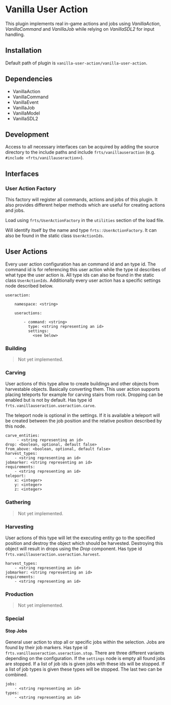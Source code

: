 # Vanilla User Action

This plugin implements real in-game actions and jobs using *VanillaAction*, *VanillaCommand* and *VanillaJob* while relying on *VanillaSDL2* for input handling.

## Installation

Default path of plugin is `vanilla-user-action/vanilla-user-action`.

## Dependencies

- VanillaAction
- VanillaCommand
- VanillaEvent
- VanillaJob
- VanillaModel
- VanillaSDL2

## Development

Access to all necessary interfaces can be acquired by adding the source directory to the include paths and include `frts/vanillauseraction` (e.g. `#include <frts/vanillauseraction>`).

## Interfaces

### User Action Factory

This factory will register all commands, actions and jobs of this plugin. It also provides different helper methods which are useful for creating actions and jobs.

Load using `frts/UserActionFactory` in the `utilities` section of the load file. 

Will identify itself by the name and type `frts::UserActionFactory`. It can also be found in the static class `UserActionIds`. 

## User Actions

Every user action configuration has an command id and an type id. The command id is for referencing this user action while the type id describes of what type the user action is. All type ids can also be found in the static class `UserActionIds`. Additionally every user action has a specific settings node described below.

    useraction:

        namespace: <string>
        
        useractions:
        
            - command: <string>
              type: <string representing an id>
              settings:
                <see below>

### Building

> Not yet implemented.

### Carving

User actions of this type allow to create buildings and other objects from harvestable objects. Basically converting them. This user action supports placing teleports for example for carving stairs from rock. Dropping can be enabled but is not by default. Has type id `frts.vanillauseraction.useraction.carve`.

The teleport node is optional in the settings. If it is available a teleport will be created between the job position and the relative position described by this node.

    carve_entities: 
         - <string representing an id>
    drop: <boolean, optional, default false>
    from_above: <boolean, optional, default false>
    harvest_types: 
        - <string representing an id>
    jobmarker: <string representing an id>
    requirements: 
        - <string representing an id>
    teleport:
        x: <integer>
        y: <integer>
        z: <integer>

### Gathering

> Not yet implemented.

### Harvesting

User actions of this type will let the executing entity go to the specified position and destroy the object which should be harvested. Destroying this object will result in drops using the *Drop* component. Has type id `frts.vanillauseraction.useraction.harvest`.

    harvest_types: 
        - <string representing an id>
    jobmarker: <string representing an id>
    requirements: 
        - <string representing an id>

### Production

> Not yet implemented.

### Special

#### Stop Jobs

General user action to stop all or specific jobs within the selection. Jobs are found by their job markers. Has type id `frts.vanillauseraction.useraction.stop`. There are three different variants depending on the configuration. If the `settings` node is empty all found jobs are stopped. If a list of job ids is given jobs with these ids will be stopped. If a list of job types is given these types will be stopped. The last two can be combined.

    jobs:
        - <string representing an id>
    types:
        - <string representing an id>